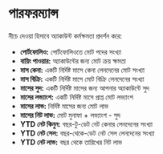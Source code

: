 # **পারফরম্যান্স**

নীচে দেওয়া হিসাবে অ্যাকাউন্ট কর্মক্ষমতা প্রদর্শন করে:
  - **পোর্টফোলিও:** পোর্টফোলিওতে মোট পদের সংখ্যা
  - **বায়িং পাওয়ার:** অ্যাকাউন্টের জন্য মোট ক্রয় ক্ষমতা
  - **মাস কেনা:** একটি নির্দিষ্ট মাসে কেনা লেনদেনের মোট সংখ্যা
  - **মাস বিক্রি:** একটি নির্দিষ্ট মাসে মোট বিক্রি লেনদেনের সংখ্যা
  - **মাসের সুদ:** একটি নির্দিষ্ট মাসের জন্য আপনার অ্যাকাউন্টে সুদ
  - **মাসের লভ্যাংশ:** একটি নির্দিষ্ট মাসে প্রাপ্ত মোট লভ্যাংশ
  - **মাসের লাভ:** নির্দিষ্ট মাসের জন্য মোট লাভ
  - **মাসের নিট লাভ:** মোট মুনাফা + লভ্যাংশ - সুদ
  - **YTD নেট কিনুন:** বছর-টু-ডেট নেট কেনার লেনদেনের সংখ্যা
  - **YTD নেট সেল:** বছর-থেকে-ডেট নেট সেল লেনদেনের সংখ্যা
  - **YTD নেট লাভ:** বছর থেকে তারিখের নিট লাভ
